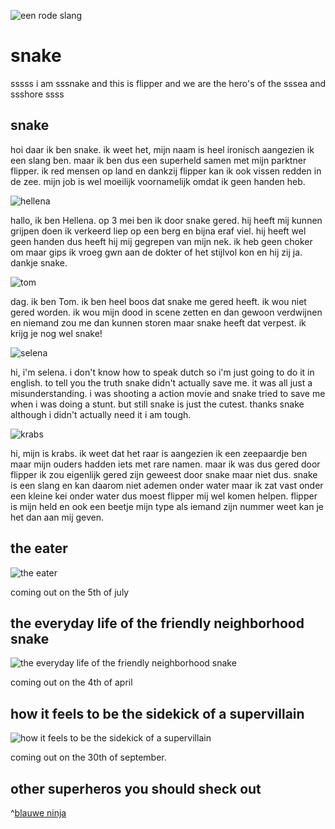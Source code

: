 ![een rode slang](https://i.pinimg.com/736x/c7/61/fd/c761fd10f3566995e8ce56a3bbb6c585.jpg)
# snake 

sssss i am sssnake and this is flipper and we are the hero's of the sssea and ssshore ssss

 ## snake

 hoi daar ik ben snake. ik weet het, mijn naam is heel ironisch aangezien ik een slang ben. maar ik ben dus een superheld samen met mijn parktner flipper. ik red mensen op land en dankzij flipper kan ik ook vissen redden in de zee. mijn job is wel moeilijk voornamelijk omdat ik geen handen heb.

![hellena](https://pbs.twimg.com/profile_images/1316304687860191232/T4bfEREK_400x400.jpg)

hallo, ik ben Hellena. op 3 mei ben ik door snake gered. hij heeft mij kunnen grijpen doen ik verkeerd liep op een berg en bijna eraf viel. hij heeft wel geen handen dus heeft hij mij gegrepen van mijn nek. ik heb geen choker om maar gips ik vroeg gwn aan de dokter of het stijlvol kon en hij zij ja. dankje snake.

![tom](https://img.gva.be/zyyVyOW4wFXR61S2KdgI6YixIag=/960x640/smart/https%3A%2F%2Fstatic.gva.be%2FAssets%2FImages_Upload%2F2020%2F10%2F05%2F216982f2-0716-11eb-b5ff-b3323cd0c626.jpg)

dag. ik ben Tom. ik ben heel boos dat snake me gered heeft. ik wou niet gered worden. ik wou mijn dood in scene zetten en dan gewoon verdwijnen en niemand zou me dan kunnen storen maar snake heeft dat verpest. ik krijg je nog wel snake!

![selena](https://images0.persgroep.net/rcs/rEgxBJsm8P0o0v2UN5Y9Bc5k3eI/diocontent/174335311/_fitwidth/694/?appId=21791a8992982cd8da851550a453bd7f&quality=0.8)

hi, i'm selena. i don't know how to speak dutch so i'm just going to do it in english. to tell you the truth snake didn't actually save me. it was all just a misunderstanding. i was shooting a action movie and snake tried to save me when i was doing a stunt. but still snake is just the cutest. thanks snake although i didn't actually need it i am tough.

![krabs](https://media.s-bol.com/NkD3PMYL64OL/550x766.jpg)

hi, mijn is krabs. ik weet dat het raar is aangezien ik een zeepaardje ben maar mijn ouders hadden iets met rare namen. maar ik was dus gered door flipper ik zou eigenlijk gered zijn geweest door snake maar niet dus. snake is een slang en kan daarom niet ademen onder water maar ik zat vast onder een kleine kei onder water dus moest flipper mij wel komen helpen. flipper is mijn held en ook een beetje mijn type als iemand zijn nummer weet kan je het dan aan mij geven.

## the eater

![the eater](https://lowres.cartooncollections.com/snakes-giant_snakes-boa_constrictors-phones-mobile_phones-technology-WD600023_low.jpg)

coming out on the 5th of july 

## the everyday life of the friendly neighborhood snake

![the everyday life of the friendly neighborhood snake](https://www.cartoonistgroup.com/properties/speedbump/art_images/cg5eb8feca7e001.jpg)

coming out on the 4th of april

## how it feels to be the sidekick of a supervillain

![how it feels to be the sidekick of a supervillain](https://static.wikia.nocookie.net/villains/images/9/9c/05f4baa92c0c455012b02c878350ce68--marvel-villains-marvel-characters.jpg/revision/latest/scale-to-width-down/250?cb=20170923003122)

coming out on the 30th of september.

## other superheros you should sheck out

^[blauwe ninja](https://www.gannett-cdn.com/-mm-/039172b1806912a899086417b1468e321fcb9fdd/c=0-205-2764-3890/local/-/media/2017/06/29/USATODAY/USATODAY/636343354450642079-NJGO-VERT-ELEMENT-Jay-DOM-2764x4096-master-rev-1.jpg)

